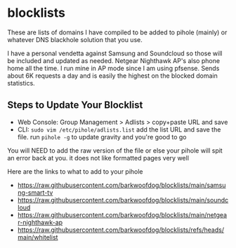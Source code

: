 # blocklists
These are lists of domains I have compiled to be added to pihole (mainly) or whatever DNS blackhole solution that you use.

I have a personal vendetta against Samsung and Soundcloud so those will be included and updated as needed.
Netgear Nighthawk AP's also phone home all the time. I run mine in AP mode since I am using pfsense. Sends about 6K requests a day and is easily the highest on the blocked domain statistics.

## Steps to Update Your Blocklist 
- Web Console: Group Management > Adlists > copy+paste URL and save  
- CLI: ``sudo vim /etc/pihole/adlists.list`` add the list URL and save the file. run ``pihole -g`` to update gravity and you're good to go

You will NEED to add the raw version of the file or else your pihole will spit an error back at you. it does not like formatted pages very well

Here are the links to what to add to your pihole 
- https://raw.githubusercontent.com/barkwoofdog/blocklists/main/samsung-smart-tv 
- https://raw.githubusercontent.com/barkwoofdog/blocklists/main/soundcloud
- https://raw.githubusercontent.com/barkwoofdog/blocklists/main/netgear-nighthawk-ap
- https://raw.githubusercontent.com/barkwoofdog/blocklists/refs/heads/main/whitelist

